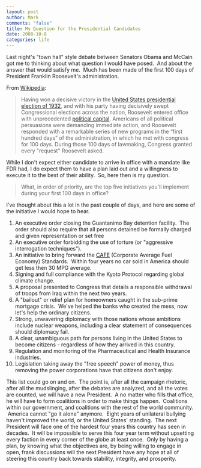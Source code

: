 ```yaml
--- 
layout: post
author: Mark
comments: "false"
title: My Question for the Presidential Candidates
date: 2008-10-8
categories: life
---
```

Last night's "town hall" style debate between Senators Obama and McCain got me to thinking about what question I would have posed.  And about the answer that would satisfy me.  Much has been made of the first 100 days of President Franklin Roosevelt's administration.  

From <a title="The New Deal" href="http://en.wikipedia.org/wiki/New_deal">Wikipedia</a>:
<blockquote>Having won a decisive victory in the <a title="United States presidential election, 1932" href="http://en.wikipedia.org/wiki/United_States_presidential_election,_1932">United States presidential election of 1932</a>, and with his party having decisively swept Congressional elections across the nation, Roosevelt entered office with unprecedented <a title="Political capital" href="http://en.wikipedia.org/wiki/Political_capital">political capital</a>. Americans of all political persuasions were demanding immediate action, and Roosevelt responded with a remarkable series of new programs in the “first hundred days” of the administration, in which he met with congress for 100 days. During those 100 days of lawmaking, Congress granted every "request" Roosevelt asked.</blockquote>
While I don't expect either candidate to arrive in office with a mandate like FDR had, I do expect them to have a plan laid out and a willingness to execute it to the best of their ability.  So, here then is my question.
<blockquote>What, in order of priority, are the top five initiatives you'll implement during your first 100 days in office?</blockquote>
I've thought about this a lot in the past couple of days, and here are some of the initiative I would hope to hear.
<ol>
	<li>An executive order closing the Guantanimo Bay detention facility.  The order should also require that all persons detained be formally charged and given representation or set free</li>
	<li>An executive order forbidding the use of torture (or "aggressive interrogation techniques").</li>
	<li>An initiative to bring forward the <a title="Corporate Average Fuel Economy standard" href="http://en.wikipedia.org/wiki/CAFE"><span style="color: #000000; text-decoration: none;">CAFE</span></a> (Corporate Average Fuel Economy) Standards.  Within four years no car sold in America should get less then 30 MPG average.</li>
	<li>Signing and full compliance with the Kyoto Protocol regarding global climate change.</li>
	<li>A proposal presented to Congress that details a responsible withdrawal of troops from Iraq within the next two years.</li>
	<li>A "bailout" or relief plan for homeowners caught in the sub-prime mortgage crisis.  We've helped the banks who created the mess, now let's help the ordinary citizens.</li>
	<li>Strong, unwavering diplomacy with those nations whose ambitions include nuclear weapons, including a clear statement of consequences should diplomacy fail.</li>
	<li>A clear, unambiguous path for persons living in the United States to become citizens - regardless of how they arrived in this country.  </li>
	<li>Regulation and monitoring of the Pharmaceutical and Health Insurance industries.</li>
	<li>Legislation taking away the "free speech" power of money, thus removing the power corporations have that citizens don't enjoy.</li>
</ol>
<div>This list could go on and on.  The point is, after all the campaign rhetoric, after all the mudslinging, after the debates are analyzed, and all the votes are counted, we will have a new President.  A no matter who fills that office, he will have to form coalitions in order to make things happen.  Coalitions within our government, and coalitions with the rest of the world community.  America cannot "go it alone" anymore.  Eight years of unilateral bullying haven't improved the world, or the United States' standing.  The next President will face one of the hardest four years this country has seen in decades.  It will be impossible to serve this four year term without upsetting every faction in every corner of the globe at least once.  Only by having a plan, by knowing what the objectives are, by being willing to engage in open, frank discussions will the next President have any hope at all of steering this country back towards stability, integrity, and prosperity.</div>
<div></div>
<div></div>
